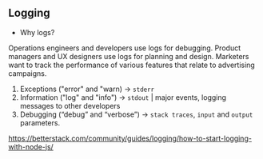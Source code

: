 ## Logging

- Why logs?

Operations engineers and developers use logs for debugging. Product managers and UX designers use logs for planning and design. Marketers want to track the performance of various features that relate to advertising campaigns.

1. Exceptions ("error" and "warn) -> `stderr`
2. Information ("log" and "info") -> `stdout` | major events, logging messages to other developers
3. Debugging (“debug” and “verbose”) -> `stack traces`, `input` and `output` parameters.

https://betterstack.com/community/guides/logging/how-to-start-logging-with-node-js/
